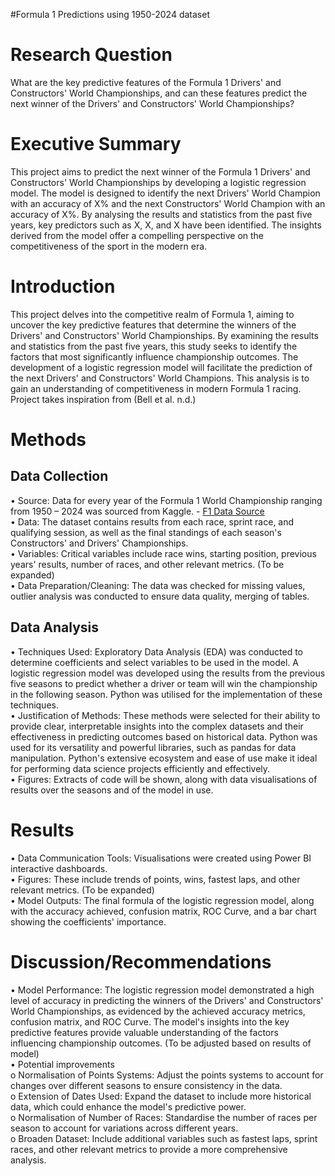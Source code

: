 #Formula 1 Predictions using 1950-2024 dataset

# Research Question
What are the key predictive features of the Formula 1 Drivers' and Constructors' World Championships, and can these features predict the next winner of the Drivers' and Constructors' World Championships?

# Executive Summary
This project aims to predict the next winner of the Formula 1 Drivers' and Constructors' World Championships by developing a logistic regression model. The model is designed to identify the next Drivers' World Champion with an accuracy of X% and the next Constructors' World Champion with an accuracy of X%. By analysing the results and statistics from the past five years, key predictors such as X, X, and X have been identified. The insights derived from the model offer a compelling perspective on the competitiveness of the sport in the modern era.

# Introduction
This project delves into the competitive realm of Formula 1, aiming to uncover the key predictive features that determine the winners of the Drivers' and Constructors' World Championships. By examining the results and statistics from the past five years, this study seeks to identify the factors that most significantly influence championship outcomes. The development of a logistic regression model will facilitate the prediction of the next Drivers' and Constructors' World Champions. This analysis is to gain an understanding of competitiveness in modern Formula 1 racing. Project takes inspiration from (Bell et al. n.d.)

# Methods
## Data Collection
• Source: Data for every year of the Formula 1 World Championship ranging from 1950 – 2024 was sourced from Kaggle. - [F1 Data Source](https://www.kaggle.com/datasets/rohanrao/formula-1-world-championship-1950-2020/data "F1 Data Source")  
• Data: The dataset contains results from each race, sprint race, and qualifying session, as well as the final standings of each season's Constructors' and Drivers' Championships.  
• Variables: Critical variables include race wins, starting position, previous years' results, number of races, and other relevant metrics. (To be expanded)  
• Data Preparation/Cleaning: The data was checked for missing values, outlier analysis was conducted to ensure data quality, merging of tables.  

## Data Analysis
• Techniques Used: Exploratory Data Analysis (EDA) was conducted to determine coefficients and select variables to be used in the model. A logistic regression model was developed using the results from the previous five seasons to predict whether a driver or team will win the championship in the following season. Python was utilised for the implementation of these techniques.  
• Justification of Methods: These methods were selected for their ability to provide clear, interpretable insights into the complex datasets and their effectiveness in predicting outcomes based on historical data. Python was used for its versatility and powerful libraries, such as pandas for data manipulation. Python's extensive ecosystem and ease of use make it ideal for performing data science projects efficiently and effectively.  
• Figures: Extracts of code will be shown, along with data visualisations of results over the seasons and of the model in use.  

# Results
• Data Communication Tools: Visualisations were created using Power BI interactive dashboards.  
• Figures: These include trends of points, wins, fastest laps, and other relevant metrics. (To be expanded)  
• Model Outputs: The final formula of the logistic regression model, along with the accuracy achieved, confusion matrix, ROC Curve, and a bar chart showing the coefficients' importance.  

# Discussion/Recommendations
• Model Performance: The logistic regression model demonstrated a high level of accuracy in predicting the winners of the Drivers' and Constructors' World Championships, as evidenced by the achieved accuracy metrics, confusion matrix, and ROC Curve. The model's insights into the key predictive features provide valuable understanding of the factors influencing championship outcomes. (To be adjusted based on results of model)  
• Potential improvements  
  o Normalisation of Points Systems: Adjust the points systems to account for changes over different seasons to ensure consistency in the data.  
  o Extension of Dates Used: Expand the dataset to include more historical data, which could enhance the model's predictive power.  
  o Normalisation of Number of Races: Standardise the number of races per season to account for variations across different years.  
  o Broaden Dataset: Include additional variables such as fastest laps, sprint races, and other relevant metrics to provide a more comprehensive analysis.  
